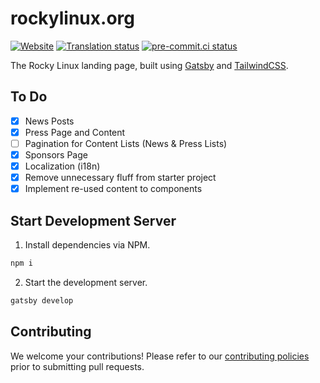 # rockylinux.org

[![Website](https://img.shields.io/website?url=https%3A%2F%2Frockylinux.org)](https://rockylinux.org)
[![Translation status](http://translate.rockylinux.org/widgets/rockylinux-org/-/rocky-linux-website/svg-badge.svg)](http://translate.rockylinux.org/engage/rockylinux-org/)
[![pre-commit.ci status](https://results.pre-commit.ci/badge/github/rocky-linux/rockylinux.org/main.svg)](https://results.pre-commit.ci/latest/github/rocky-linux/rockylinux.org/main)

The Rocky Linux landing page, built using [Gatsby](https://gatsbyjs.com) and [TailwindCSS](https://tailwindcss.com).

## To Do

- [x] News Posts
- [x] Press Page and Content
- [ ] Pagination for Content Lists (News & Press Lists)
- [x] Sponsors Page
- [x] Localization (i18n)
- [x] Remove unnecessary fluff from starter project
- [x] Implement re-used content to components

## Start Development Server

1. Install dependencies via NPM.

```bash
npm i
```

2. Start the development server.

```bash
gatsby develop
```

## Contributing

We welcome your contributions! Please refer to our [contributing policies](https://github.com/rocky-linux/rockylinux.org/blob/main/CONTRIBUTING.md) prior to submitting pull requests.
